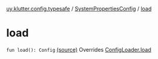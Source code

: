 [uy.klutter.config.typesafe](../index.md) / [SystemPropertiesConfig](index.md) / [load](.)


# load

`fun load(): Config` [(source)](https://github.com/kohesive/klutter/blob/master/config-typesafe-jdk6/src/main/kotlin/uy/klutter/config/typesafe/ConfigLoading.kt#L80)
Overrides [ConfigLoader.load](../-config-loader/load.md)


